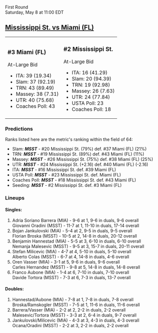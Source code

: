 First Round  
Saturday, May 8 at 11:00 EDT
## [Mississippi St. vs Miami (FL)](https://www.ncaa.com/game/5833375) 

<table><tr><td>  

### #3 Miami (FL)  

At-Large Bid  
- ITA: 39 (19.34)  
- Slam: 37 (92.19)  
- TRN: 43 (89.49)  
- Massey: 38 (7.31)  
- UTR: 40 (75.68)  
- Coaches Poll: 43  

</td><td>  

### #2 Mississippi St.  

At-Large Bid  
- ITA: 16 (41.29)  
- Slam: 20 (94.39)  
- TRN: 19 (92.98)  
- Massey: 26 (7.63)  
- UTR: 24 (77.84)  
- USTA Poll: 23  
- Coaches Poll: 18  

</td></tr></table>  

 ### Predictions  

Ranks listed here are the metric's ranking within the field of 64:  
- Slam: ***MSST*** - #20 Mississippi St. (79%) def. #37 Miami (FL) (21%)  
- TRN: ***MSST*** - #19 Mississippi St. (89%) def. #43 Miami (FL) (11%)  
- Massey: ***MSST*** - #26 Mississippi St. (75%) def. #38 Miami (FL) (25%)  
- UTR: ***MSST*** - #24 Mississippi St. (+2.16) def. #40 Miami (FL) (-2.16)  
- ITA: ***MSST*** - #16 Mississippi St. def. #39 Miami (FL)  
- USTA Poll: ***MSST*** - #23 Mississippi St. def. Miami (FL)  
- Coaches Poll: ***MSST*** - #18 Mississippi St. def. #43 Miami (FL)  
- Seeding: ***MSST*** - #2 Mississippi St. def. #3 Miami (FL)  

 ### Lineups  

 #### Singles:  
1. Adria Soriano Barrera (MIA) - 9-6 at 1, 9-6 in duals, 9-6 overall  
  Giovanni Oradini (MSST) - 11-7 at 1, 11-10 in duals, 17-14 overall
2. Bojan Jankulovski (MIA) - 5-4 at 2, 9-5 in duals, 9-5 overall  
  Florian Broska (MSST) - 10-5 at 2, 14-8 in duals, 20-12 overall
3. Benjamin Hannestad (MIA) - 5-5 at 3, 6-10 in duals, 6-10 overall  
  Nemanja Malesevic (MSST) - 9-5 at 3, 15-7 in duals, 20-11 overall
4. Stefan Milicevic (MIA) - 4-7 at 4, 5-10 in duals, 5-10 overall  
  Alberto Colas (MSST) - 6-7 at 4, 14-8 in duals, 4-6 overall
5. Oren Vasser (MIA) - 3-1 at 5, 9-6 in duals, 9-6 overall  
  Carles Hernandez (MSST) - 9-8 at 5, 14-8 in duals, 14-8 overall
6. Franco Aubone (MIA) - 1-4 at 6, 7-10 in duals, 7-10 overall  
  Davide Tortora (MSST) - 7-3 at 6, 7-3 in duals, 13-7 overall

 #### Doubles:  
1. Hannestad/Aubone (MIA) - 7-8 at 1, 7-8 in duals, 7-8 overall  
  Broska/Ramskogler (MSST) - 7-5 at 1, 11-6 in duals, 11-6 overall
2. Barrera/Vasser (MIA) - 2-2 at 2, 2-2 in duals, 2-2 overall  
  Malesevic/Tortora (MSST) - 3-3 at 2, 6-4 in duals, 9-7 overall
3. Jankulovski/Milicevic (MIA) - 4-3 at 3, 4-3 in duals, 4-3 overall  
  Ocana/Oradini (MSST) - 2-2 at 3, 2-2 in duals, 2-2 overall